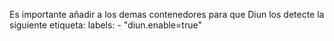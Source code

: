 Es importante añadir a los demas contenedores para que Diun los detecte la siguiente etiqueta:
    labels:
      - "diun.enable=true"
